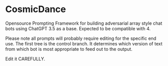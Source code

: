 # CosmicDance
Opensource Prompting Framework for building adversarial array style chat bots using ChatGPT 3.5 as a base. Expected to be compatible with 4. 

Please note all prompts will probably require editing for the specific end use. 
The first tree is the control branch. It determines which version of text from which bot is most appropriate to feed out to the output.

Edit it CAREFULLY.

